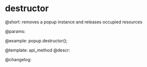 destructor
=============

@short: removes a popup instance and releases occupied resources


@params:




@example:
popup.destructor();


@template: api_method
@descr:





@changelog:


